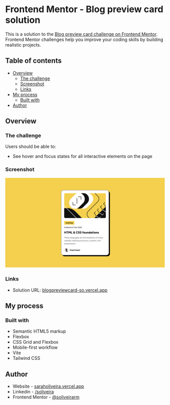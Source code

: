 # Frontend Mentor - Blog preview card solution

This is a solution to the [Blog preview card challenge on Frontend Mentor](https://www.frontendmentor.io/challenges/blog-preview-card-ckPaj01IcS). Frontend Mentor challenges help you improve your coding skills by building realistic projects.

## Table of contents

- [Overview](#overview)
  - [The challenge](#the-challenge)
  - [Screenshot](#screenshot)
  - [Links](#links)
- [My process](#my-process)
  - [Built with](#built-with)
- [Author](#author)

## Overview

### The challenge

Users should be able to:

- See hover and focus states for all interactive elements on the page

### Screenshot

![](./public/github/solution.png)

### Links

- Solution URL: [blogpreviewcard-so.vercel.app](https://blogpreviewcard-so.vercel.app/)

## My process

### Built with

- Semantic HTML5 markup
- Flexbox
- CSS Grid and Flexbox
- Mobile-first workflow
- Vite
- Tailwind CSS

## Author

- Website - [saraholiveira.vercel.app](https://www.saraholiveira.vercel.app)
- Linkedin - [/soliveira](https://www.linkedin.com/in/soliveirarm)
- Frontend Mentor - [@soliveirarm](https://www.frontendmentor.io/profile/soliveirarm)
